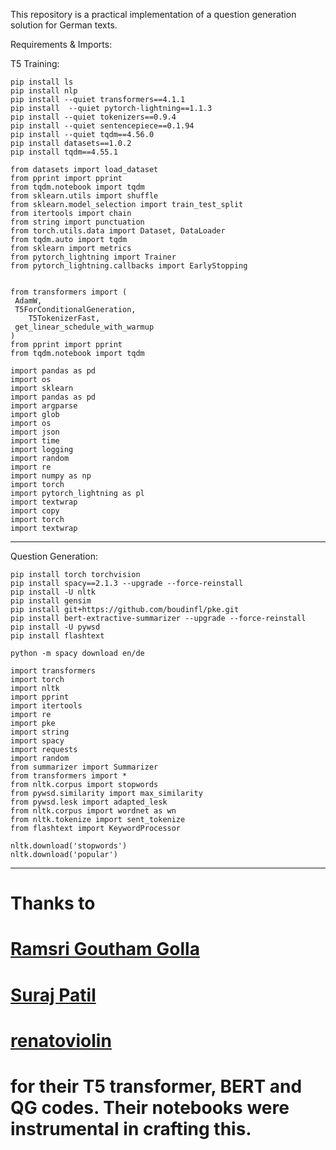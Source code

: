 This repository is a practical implementation of a question generation solution for German texts. 


Requirements & Imports:

T5 Training: 

	pip install ls
	pip install nlp
	pip install --quiet transformers==4.1.1
	pip install  --quiet pytorch-lightning==1.1.3
	pip install --quiet tokenizers==0.9.4 
	pip install --quiet sentencepiece==0.1.94
	pip install --quiet tqdm==4.56.0
	pip install datasets==1.0.2
	pip install tqdm==4.55.1

	from datasets import load_dataset
	from pprint import pprint 
	from tqdm.notebook import tqdm
	from sklearn.utils import shuffle
	from sklearn.model_selection import train_test_split
	from itertools import chain
	from string import punctuation
	from torch.utils.data import Dataset, DataLoader
	from tqdm.auto import tqdm
	from sklearn import metrics
	from pytorch_lightning import Trainer
	from pytorch_lightning.callbacks import EarlyStopping


	from transformers import (
   	 AdamW,
   	 T5ForConditionalGeneration,
    	T5TokenizerFast,
   	 get_linear_schedule_with_warmup
	)
	from pprint import pprint
	from tqdm.notebook import tqdm

	import pandas as pd
	import os
	import sklearn
	import pandas as pd
	import argparse
	import glob
	import os
	import json
	import time
	import logging
	import random
	import re
	import numpy as np
	import torch
	import pytorch_lightning as pl
	import textwrap
	import copy
	import torch
	import textwrap
____________________________________________________________________________________________________________

Question Generation:

	pip install torch torchvision
	pip install spacy==2.1.3 --upgrade --force-reinstall
	pip install -U nltk
	pip install gensim
	pip install git+https://github.com/boudinfl/pke.git
	pip install bert-extractive-summarizer --upgrade --force-reinstall 
	pip install -U pywsd 
	pip install flashtext

	python -m spacy download en/de

	import transformers
	import torch
	import nltk
	import pprint
	import itertools
	import re
	import pke
	import string
	import spacy
	import requests
	import random
	from summarizer import Summarizer
	from transformers import *
	from nltk.corpus import stopwords
	from pywsd.similarity import max_similarity
	from pywsd.lesk import adapted_lesk
	from nltk.corpus import wordnet as wn
	from nltk.tokenize import sent_tokenize
	from flashtext import KeywordProcessor

	nltk.download('stopwords')
	nltk.download('popular')


__________________________________________________________________________________________________________________


# Thanks to 
# [Ramsri Goutham Golla](https://github.com/ramsrigouthamg) 
# [Suraj Patil](https://github.com/patil-suraj) 
# [renatoviolin](https://github.com/renatoviolin/Multiple-Choice-Question-Generation-T5-and-Text2Text)
# for their T5 transformer, BERT and QG codes. Their notebooks were instrumental in crafting this. 